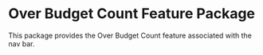 # Over Budget Count Feature Package

This package provides the Over Budget Count feature associated with the nav bar.